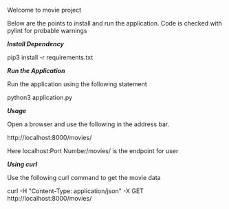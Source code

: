 Welcome to movie project

Below are the points to install and run the application.
Code is checked with pylint for probable warnings

***Install Dependency***

pip3 install -r requirements.txt

***Run the Application***

Run the application using the following statement

python3 application.py

***Usage***

Open a browser and use the following in the address bar. 

http://localhost:8000/movies/

Here localhost:Port Number/movies/ is the endpoint for user

***Using curl***

Use the following curl command to get the movie data

curl -H "Content-Type: application/json" -X GET http://localhost:8000/movies/

